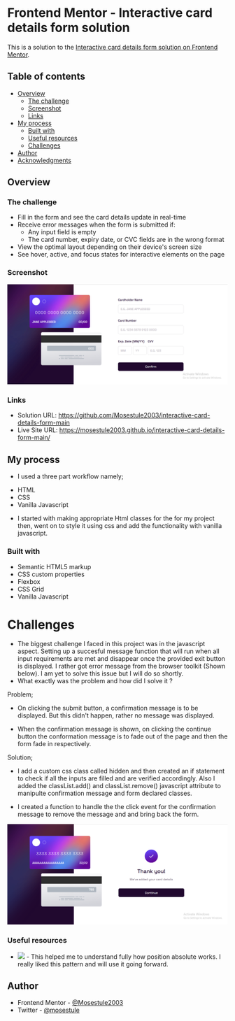 # Frontend Mentor - Interactive card details form solution

This is a solution to the [Interactive card details form solution on Frontend Mentor](https://www.frontendmentor.io/challenges/interactive-card-details-form-XpS8cKZDWw). 

## Table of contents

- [Overview](#overview)
  - [The challenge](#the-challenge)
  - [Screenshot](#screenshot)
  - [Links](#links)
- [My process](#my-process)
  - [Built with](#built-with)
  - [Useful resources](#useful-resources)
  - [Challenges](#Challenges)
- [Author](#author)
- [Acknowledgments](#acknowledgments)


## Overview

### The challenge

- Fill in the form and see the card details update in real-time
- Receive error messages when the form is submitted if:
  - Any input field is empty
  - The card number, expiry date, or CVC fields are in the wrong format
- View the optimal layout depending on their device's screen size
- See hover, active, and focus states for interactive elements on the page

### Screenshot

![](./images/Screenshot%202022-10-08%20164008.png)

### Links

- Solution URL: https://github.com/Mosestule2003/interactive-card-details-form-main
- Live Site URL: https://mosestule2003.github.io/interactive-card-details-form-main/

## My process

- I used a three part workflow namely;
* HTML
* CSS
* Vanilla Javascript
- I started with making appropriate Html classes for the for my project then, went on to style it using css and add the functionality with vanilla javascript. 

### Built with

- Semantic HTML5 markup
- CSS custom properties
- Flexbox
- CSS Grid
- Vanilla Javascript

# Challenges
- The biggest challenge I faced in this project was in the javascript aspect. Setting up a succesful message function that will run when all input requirements are met and disappear once the provided exit button is displayed. I rather got error message from the browser  toolkit (Shown below). I am yet to solve this issue but I will do so shortly.
- What exactly was the problem and how did I solve it ?

Problem;

- On clicking the submit button, a confirmation message is to be displayed. But this didn't happen, rather no message was displayed.


- When the confirmation message  is shown, on clicking the continue button the conformation message is to fade out of the page and then the form fade in respectively.


Solution;

- I add a custom css class called hidden and then created an if statement to check if all the inputs are filled and are verified accordingly.  Also I added  the classList.add() and classList.remove() javascript attribute to manipulte confirmation message and form declared classes.


- I created a function to handle the the click event for the confirmation message to remove the message and and bring back the form.

![](./images/Screenshot-two%20%202022-10-08%20164918.png)

### Useful resources

- ![](https://www.stackoverflow.com) - This helped me to understand fully how position absolute works. I really liked this pattern and will use it going forward.

## Author

- Frontend Mentor - [@Mosestule2003](https://www.frontendmentor.io/profile/Mosestule2003)
- Twitter - [@mosestule](https://www.twitter.com/yourusername)
